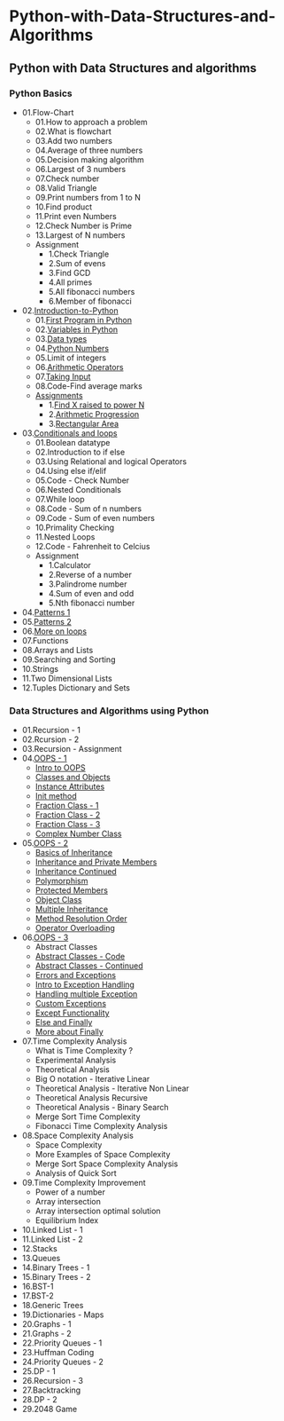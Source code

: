 # Python-with-Data-Structures-and-Algorithms
## Python with Data Structures and algorithms
### Python Basics
  - 01.Flow-Chart
    - 01.How to approach a problem
    - 02.What is flowchart
    - 03.Add two numbers
    - 04.Average of three numbers
    - 05.Decision making algorithm
    - 06.Largest of 3 numbers
    - 07.Check number
    - 08.Valid Triangle
    - 09.Print numbers from 1 to N
    - 10.Find product
    - 11.Print even Numbers
    - 12.Check Number is Prime
    - 13.Largest of N numbers
    - Assignment
       - 1.Check Triangle
       - 2.Sum of evens
       - 3.Find GCD
       - 4.All primes
       - 5.All fibonacci numbers
       - 6.Member of fibonacci
  - 02.[Introduction-to-Python](https://github.com/PramitSahoo/Python-with-Data-Structures-and-Algorithms/tree/main/01.Python-Basics/02.Introduction-to-Python)
    - 01.[First Program in Python](https://github.com/PramitSahoo/Python-with-Data-Structures-and-Algorithms/blob/main/01.Python-Basics/02.Introduction-to-Python/01.%20First-Program-in-Python.ipynb)
    - 02.[Variables in Python](https://github.com/PramitSahoo/Python-with-Data-Structures-and-Algorithms/blob/main/01.Python-Basics/02.Introduction-to-Python/02.%20Variables.ipynb)
    - 03.[Data types](https://github.com/PramitSahoo/Python-with-Data-Structures-and-Algorithms/blob/main/01.Python-Basics/02.Introduction-to-Python/03.%20Data-Types.ipynb)
    - 04.[Python Numbers](https://github.com/PramitSahoo/Python-with-Data-Structures-and-Algorithms/blob/main/01.Python-Basics/02.Introduction-to-Python/04.%20Python-Numbers.ipynb)
    - 05.Limit of integers
    - 06.[Arithmetic Operators](https://github.com/PramitSahoo/Python-with-Data-Structures-and-Algorithms/blob/main/01.Python-Basics/02.Introduction-to-Python/05.%20Arithmetic-Operators.ipynb)
    - 07.[Taking Input](https://github.com/PramitSahoo/Python-with-Data-Structures-and-Algorithms/blob/main/01.Python-Basics/02.Introduction-to-Python/06.%20Taking-Input.ipynb)
    - 08.Code-Find average marks
    - [Assignments](https://github.com/PramitSahoo/Python-with-Data-Structures-and-Algorithms/blob/main/01.Python-Basics/02.Introduction-to-Python/Assignment.ipynb)
        - 1.[Find X raised to power N](https://github.com/PramitSahoo/Python-with-Data-Structures-and-Algorithms/blob/main/01.Python-Basics/02.Introduction-to-Python/Assignment.ipynb)
        - 2.[Arithmetic Progression](https://github.com/PramitSahoo/Python-with-Data-Structures-and-Algorithms/blob/main/01.Python-Basics/02.Introduction-to-Python/Assignment.ipynb)
        - 3.[Rectangular Area](https://github.com/PramitSahoo/Python-with-Data-Structures-and-Algorithms/blob/main/01.Python-Basics/02.Introduction-to-Python/Assignment.ipynb)
  - 03.[Conditionals and loops](https://github.com/pramit026/Python-with-Data-Structures-and-Algorithms/tree/main/01.Python-Basics/03.%20Conditionals%20and%20Loops)
    - 01.Boolean datatype
    - 02.Introduction to if else
    - 03.Using Relational and logical Operators
    - 04.Using else if/elif
    - 05.Code - Check Number
    - 06.Nested Conditionals
    - 07.While loop
    - 08.Code - Sum of n numbers
    - 09.Code - Sum of even numbers
    - 10.Primality Checking
    - 11.Nested Loops
    - 12.Code - Fahrenheit to Celcius
    - Assignment
        - 1.Calculator
        - 2.Reverse of a number
        - 3.Palindrome number
        - 4.Sum of even and odd
        - 5.Nth fibonacci number
  - 04.[Patterns 1](https://github.com/pramit026/Python-with-Data-Structures-and-Algorithms/tree/main/01.Python-Basics/04.%20Patterns%201)
  - 05.[Patterns 2](https://github.com/pramit026/Python-with-Data-Structures-and-Algorithms/tree/main/01.Python-Basics/05.%20Patterns%202)
  - 06.[More on loops](https://github.com/pramit026/Python-with-Data-Structures-and-Algorithms/tree/main/01.Python-Basics/06.%20More%20on%20Loops)
  - 07.Functions
  - 08.Arrays and Lists
  - 09.Searching and Sorting
  - 10.Strings
  - 11.Two Dimensional Lists
  - 12.Tuples Dictionary and Sets
### Data Structures and Algorithms using Python
  - 01.Recursion - 1
  - 02.Rcursion - 2
  - 03.Recursion - Assignment
  - 04.[OOPS - 1](https://github.com/pramit026/Python-with-Data-Structures-and-Algorithms/tree/main/02.Data-Structures-and-Algorithms/04.OOPS-1)
      - [Intro to OOPS]()
      - [Classes and Objects](https://github.com/pramit026/Python-with-Data-Structures-and-Algorithms/blob/main/02.Data-Structures-and-Algorithms/04.OOPS-1/01.Classes-and-objects.ipynb)
      - [Instance Attributes](https://github.com/pramit026/Python-with-Data-Structures-and-Algorithms/blob/main/02.Data-Structures-and-Algorithms/04.OOPS-1/02.Instance-attributes.ipynb)
      - [Init method](https://github.com/pramit026/Python-with-Data-Structures-and-Algorithms/blob/main/02.Data-Structures-and-Algorithms/04.OOPS-1/03.Init-method.ipynb)
      - [Fraction Class - 1](https://github.com/pramit026/Python-with-Data-Structures-and-Algorithms/blob/main/02.Data-Structures-and-Algorithms/04.OOPS-1/05.Fraction-Class-1.ipynb)
      - [Fraction Class - 2](https://github.com/pramit026/Python-with-Data-Structures-and-Algorithms/blob/main/02.Data-Structures-and-Algorithms/04.OOPS-1/06.Fraction-class-2.ipynb)
      - [Fraction Class - 3](https://github.com/pramit026/Python-with-Data-Structures-and-Algorithms/blob/main/02.Data-Structures-and-Algorithms/04.OOPS-1/07.Fraction-class-3.ipynb)
      - [Complex Number Class](https://github.com/pramit026/Python-with-Data-Structures-and-Algorithms/blob/main/02.Data-Structures-and-Algorithms/04.OOPS-1/08.Complex-Number-Class.ipynb)
  - 05.[OOPS - 2](https://github.com/pramit026/Python-with-Data-Structures-and-Algorithms/tree/main/02.Data-Structures-and-Algorithms/05.OOPS-2)
      - [Basics of Inheritance](https://github.com/pramit026/Python-with-Data-Structures-and-Algorithms/blob/main/02.Data-Structures-and-Algorithms/05.OOPS-2/01.Basics-of-inheritance.ipynb)
      - [Inheritance and Private Members](https://github.com/pramit026/Python-with-Data-Structures-and-Algorithms/blob/main/02.Data-Structures-and-Algorithms/05.OOPS-2/02.Inheritance-and-private-members.ipynb)
      - [Inheritance Continued](https://github.com/pramit026/Python-with-Data-Structures-and-Algorithms/blob/main/02.Data-Structures-and-Algorithms/05.OOPS-2/03.Inheritance-continued.ipynb)
      - [Polymorphism](https://github.com/pramit026/Python-with-Data-Structures-and-Algorithms/blob/main/02.Data-Structures-and-Algorithms/05.OOPS-2/04.Polymorphism.ipynb)
      - [Protected Members](https://github.com/pramit026/Python-with-Data-Structures-and-Algorithms/blob/main/02.Data-Structures-and-Algorithms/05.OOPS-2/05.Protected-members.ipynb)
      - [Object Class](https://github.com/pramit026/Python-with-Data-Structures-and-Algorithms/blob/main/02.Data-Structures-and-Algorithms/05.OOPS-2/06.Object-Class.ipynb)
      - [Multiple Inheritance](https://github.com/pramit026/Python-with-Data-Structures-and-Algorithms/blob/main/02.Data-Structures-and-Algorithms/05.OOPS-2/07.Multiple-inheritance.ipynb)
      - [Method Resolution Order](https://github.com/pramit026/Python-with-Data-Structures-and-Algorithms/blob/main/02.Data-Structures-and-Algorithms/05.OOPS-2/08.Method-Resolution-order.ipynb)
      - [Operator Overloading](https://github.com/pramit026/Python-with-Data-Structures-and-Algorithms/blob/main/02.Data-Structures-and-Algorithms/05.OOPS-2/09.Operator-overloading.ipynb)
  - 06.[OOPS - 3](https://github.com/pramit026/Python-with-Data-Structures-and-Algorithms/tree/main/02.Data-Structures-and-Algorithms/06.OOPS-3)
      - Abstract Classes
      - [Abstract Classes - Code](https://github.com/pramit026/Python-with-Data-Structures-and-Algorithms/blob/main/02.Data-Structures-and-Algorithms/06.OOPS-3/01.Abstract-classes-code.ipynb)
      - [Abstract Classes - Continued](https://github.com/pramit026/Python-with-Data-Structures-and-Algorithms/blob/main/02.Data-Structures-and-Algorithms/06.OOPS-3/02.Abstract-classes-continued.ipynb)
      - [Errors and Exceptions](https://github.com/pramit026/Python-with-Data-Structures-and-Algorithms/blob/main/02.Data-Structures-and-Algorithms/06.OOPS-3/03.Errors-and-Exceptions.ipynb)
      - [Intro to Exception Handling](https://github.com/pramit026/Python-with-Data-Structures-and-Algorithms/blob/main/02.Data-Structures-and-Algorithms/06.OOPS-3/04.Intro-to-exception-handling.ipynb)
      - [Handling multiple Exception](https://github.com/pramit026/Python-with-Data-Structures-and-Algorithms/blob/main/02.Data-Structures-and-Algorithms/06.OOPS-3/05.Handling-multiple-exceptions.ipynb)
      - [Custom Exceptions](https://github.com/pramit026/Python-with-Data-Structures-and-Algorithms/blob/main/02.Data-Structures-and-Algorithms/06.OOPS-3/06.Custom-Exceptions.ipynb)
      - [Except Functionality](https://github.com/pramit026/Python-with-Data-Structures-and-Algorithms/blob/main/02.Data-Structures-and-Algorithms/06.OOPS-3/07.Except-Functionality.ipynb)
      - [Else and Finally](https://github.com/pramit026/Python-with-Data-Structures-and-Algorithms/blob/main/02.Data-Structures-and-Algorithms/06.OOPS-3/08.Else-and-finally.ipynb)
      - [More about Finally](https://github.com/pramit026/Python-with-Data-Structures-and-Algorithms/blob/main/02.Data-Structures-and-Algorithms/06.OOPS-3/09.More-about-finally.ipynb)
  - 07.Time Complexity Analysis
      - What is Time Complexity ?
      - Experimental Analysis
      - Theoretical Analysis
      - Big O notation - Iterative Linear
      - Theoretical Analysis - Iterative Non Linear
      - Theoretical Analysis Recursive
      - Theoretical Analysis - Binary Search
      - Merge Sort Time Complexity
      - Fibonacci Time Complexity Analysis
  - 08.Space Complexity Analysis
      - Space Complexity 
      - More Examples of Space Complexity
      - Merge Sort Space Complexity Analysis
      - Analysis of Quick Sort
  - 09.Time Complexity Improvement
      - Power of a number
      - Array intersection
      - Array intersection optimal solution
      - Equilibrium Index
  - 10.Linked List - 1
  - 11.Linked List - 2
  - 12.Stacks
  - 13.Queues
  - 14.Binary Trees - 1
  - 15.Binary Trees - 2
  - 16.BST-1
  - 17.BST-2
  - 18.Generic Trees
  - 19.Dictionaries - Maps
  - 20.Graphs - 1
  - 21.Graphs - 2
  - 22.Priority Queues - 1
  - 23.Huffman Coding 
  - 24.Priority Queues - 2
  - 25.DP - 1
  - 26.Recursion - 3
  - 27.Backtracking
  - 28.DP - 2
  - 29.2048 Game
